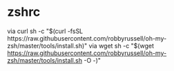# zshrc
via curl
sh -c "$(curl -fsSL https://raw.githubusercontent.com/robbyrussell/oh-my-zsh/master/tools/install.sh)"
via wget
sh -c "$(wget https://raw.githubusercontent.com/robbyrussell/oh-my-zsh/master/tools/install.sh -O -)"
